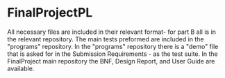 # FinalProjectPL
All necessary files are included in their relevant format- for part B all is in the relevant repository.
The main tests preformed are included in the "programs" repository.
In the "programs" repository there is a "demo" file that is asked for in the Submission Requirements - as the test suite.
In the FinalProject main repository the BNF, Design Report, and User Guide are available.
